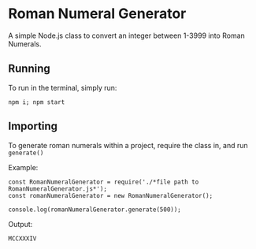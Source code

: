 # Roman Numeral Generator

A simple Node.js class to convert an integer between 1-3999 into Roman Numerals.

## Running

To run in the terminal, simply run:
```
npm i; npm start
```
## Importing

To generate roman numerals within a project, require the class in, and run ```generate()```

Example:
```
const RomanNumeralGenerator = require('./*file path to RomanNumeralGenerator.js*');
const romanNumeralGenerator = new RomanNumeralGenerator();

console.log(romanNumeralGenerator.generate(500));
```
Output:
```
MCCXXXIV
```
